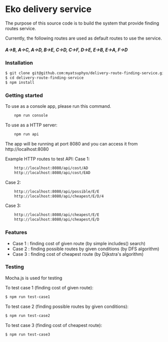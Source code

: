 # Eko delivery service

The purpose of this source code is to build the system that provide finding routes service.

Currently, the following routes are used as default routes to use the service. 
##### A->B, A->C, A->D, B->E, C->D, C->F, D->E, E->B, E->A, F->D

### Installation

```sh
$ git clone git@github.com:myatsuphyo/delivery-route-finding-service.git
$ cd delivery-route-finding-service
$ npm install
```
### Getting started

To use as a console app, please run this command.
```sh
    npm run console
```

To use as a HTTP server: 
```sh
    npm run api
```
The app will be running at port 8080 and you can access it from http://localhost:8080

Example HTTP routes to test API:
Case 1:
```sh
    http://localhost:8080/api/cost/AD
    http://localhost:8080/api/cost/EAD
```
Case 2: 
```sh
    http://localhost:8080/api/possible/E/E
    http://localhost:8080/api/cheapest/E/D/4
```
Case 3:
```sh
    http://localhost:8080/api/cheapest/E/E
    http://localhost:8080/api/cheapest/E/D
```

### Features

- Case 1 : finding cost of given route (by simple includes() search)
- Case 2 : finding possible routes by given conditions (by DFS algorithm)
- Case 3 : finding cost of cheapest route (by Dijkstra's algorithm)

### Testing

Mocha.js is used for testing

To test case 1 (finding cost of given route): 
```sh
$ npm run test-case1
```
To test case 2 (finding possible routes by given conditions): 
```sh
$ npm run test-case2
```
To test case 3 (finding cost of cheapest route): 
```sh
$ npm run test-case3
```

